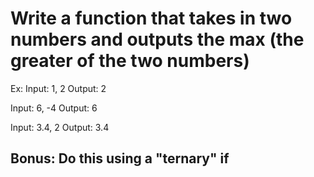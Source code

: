 # Write a function that takes in two numbers and outputs the max (the greater of the two numbers)

Ex: 
Input: 1, 2
Output: 2

Input: 6, -4
Output: 6

Input: 3.4, 2
Output: 3.4

## Bonus: Do this using a "ternary" if
